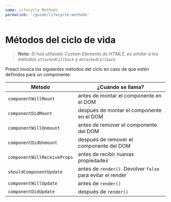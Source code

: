 ```yaml
---
name: Lifecycle Methods
permalink: '/guide/lifecycle-methods'
---
```


# Métodos del ciclo de vida

> _**Nota:** Si has utilizado Custom Elements de HTML5, es similar a los métodos `attachedCallback` y `detachedCallback`._

Preact invoca los siguientes métodos del ciclo en caso de que estén definidos para un componente:

| Método                      | ¿Cuándo se llama?                                           |
|-----------------------------|-------------------------------------------------------------|
| `componentWillMount`        | antes de montar el componente en el DOM                     |
| `componentDidMount`         | después de montar el componente en el DOM                   |
| `componentWillUnmount`      | antes de remover el componente del DOM                      |
| `componentDidUnmount`       | después de remover el componente del DOM                    |
| `componentWillReceiveProps` | antes de recibir nuevas propiedades                         |
| `shouldComponentUpdate`     | antes de `render()`. Devolver `false` para evitar el render |
| `componentWillUpdate`       | antes de `render()`                                         |
| `componentDidUpdate`        | después de `render()`                                       |
